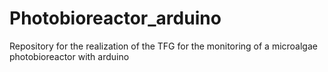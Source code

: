 # Photobioreactor_arduino
Repository for the realization of the TFG for the monitoring of a microalgae photobioreactor with arduino
